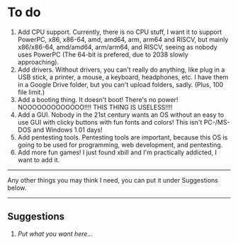 # To do
1. Add CPU support. Currently, there is no CPU stuff, I want it to support PowerPC, x86, x86-64, amd, amd64, arm, arm64 and RISCV, but mainly x86/x86-64, amd/amd64, arm/arm64, and RISCV, seeing as nobody uses PowerPC (The 64-bit is prefered, due to 2038 slowly approaching).
2. Add drivers. Without drivers, you can't really do anything, like plug in a USB stick, a printer, a mouse, a keyboard, headphones, etc. I have them in a Google Drive folder, but you can't upload folders, sadly. (Plus, 100 file limit.)
3. Add a booting thing. It doesn't boot! There's no power! NOOOOOOOOOOOOO!!!! THIS THING IS USELESS!!!!
4. Add a GUI. Nobody in the 21st century wants an OS without an easy to use GUI with clicky buttons with fun fonts and colors! This isn't PC-/MS-DOS and Windows 1.01 days!
5. Add pentesting tools. Pentesting tools are important, because this OS is going to be used for programming, web development, and pentesting.
6. Add more fun games! I just found xbill and I'm practically addicted, I want to add it.

***
Any other things you may think I need, you can put it under Suggestions below.
***
## Suggestions
1. *Put what you want here...*
